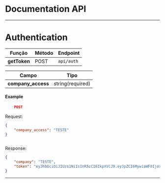 # Documentation API
---

# Authentication

| Função        | Método | Endpoint       |           
| --------------| ------ | -------------- |
| **getToken**     | POST   | `api/auth`    |

| Campo               | Tipo                         |
| --------------------| ---------------------------- |
| **company_access**     | string(required)          |

#### Example

```json
    POST
```

Request:
```json
{
	"company_access": "TESTE"
}
  
```
Response:
```json
{
	"company": "TESTE",
	"token": "eyJhbGciOiJIUzs1NiIsInR5cCI6IkpXVCJ9.eyJpZCI6MywiaWF0IjoxNjg4vDgxNzEzLCJleHAiOjE3MTcyODE3MTN9.Xqr1NTaqDtqQ_bY4Y5HCPTmpwxMDe_oagrRwyfmIINU"
}
```
---
